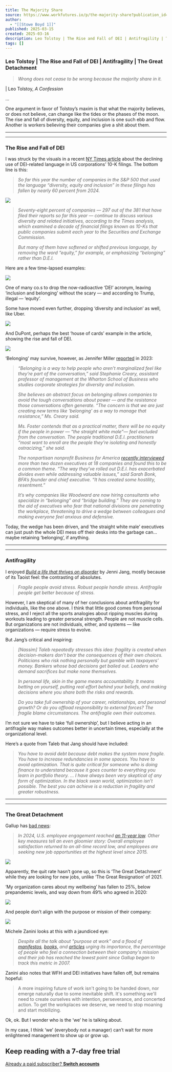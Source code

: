 ```yaml
---
title: The Majority Share
source: https://www.workfutures.io/p/the-majority-share?publication_id=16&post_id=159123915&isFreemail=true&r=7ettm&triedRedirect=true
author:
  - "[[Stowe Boyd 1]]"
published: 2025-03-15
created: 2025-03-16
description: Leo Tolstoy | The Rise and Fall of DEI | Antifragility | The Great Detachment
tags: []
---
```

### Leo Tolstoy | The Rise and Fall of DEI | Antifragility | The Great Detachment

> *Wrong does not cease to be wrong because the majority share in it.*

| Leo Tolstoy, *A Confession*

…

One argument in favor of Tolstoy’s maxim is that what the majority believes, or does not believe, can change like the tides or the phases of the moon. The rise and fall of diversity, equity, and inclusion is one such ebb and flow. Another is workers believing their companies give a shit about them.

---

---

### The Rise and Fall of DEI

I was struck by the visuals in a recent [NY Times article](https://archive.is/FL5Er) about the declining use of DEI-related language in US corporations’ 10-K filings. The bottom line is this:

> *So far this year the number of companies in the S&P 500 that used the language “diversity, equity and inclusion” in these filings has fallen by nearly 60 percent from 2024.*

![](https://substackcdn.com/image/fetch/w_1456,c_limit,f_auto,q_auto:good,fl_progressive:steep/https%3A%2F%2Fsubstack-post-media.s3.amazonaws.com%2Fpublic%2Fimages%2Fa584b036-2d69-408f-97c6-88c93fff2a5f_635x589.png)

> *Seventy-eight percent of companies — 297 out of the 381 that have filed their reports so far this year — continue to discuss various diversity and related initiatives, according to the Times analysis, which examined a decade of financial filings known as 10-Ks that public companies submit each year to the Securities and Exchange Commission.*
> 
> *But many of them have softened or shifted previous language, by removing the word “equity,” for example, or emphasizing “belonging” rather than D.E.I.*

Here are a few time-lapsed examples:

![](https://substackcdn.com/image/fetch/w_1456,c_limit,f_auto,q_auto:good,fl_progressive:steep/https%3A%2F%2Fsubstack-post-media.s3.amazonaws.com%2Fpublic%2Fimages%2F2456d048-2e91-446a-a0f0-346cb4f0e7e2_637x508.png)

One of many co.s to drop the now-radioactive ‘DEI’ acronym, leaving ‘inclusion and belonging’ without the scary — and according to Trump, illegal — ‘equity’.

Some have moved even further, dropping ‘diversity and inclusion’ as well, like Uber.

![](https://substackcdn.com/image/fetch/w_1456,c_limit,f_auto,q_auto:good,fl_progressive:steep/https%3A%2F%2Fsubstack-post-media.s3.amazonaws.com%2Fpublic%2Fimages%2Fe29eb85e-5253-44e2-a223-552907d199d8_644x686.png)

And DuPont, perhaps the best ‘house of cards’ example in the article, showing the rise and fall of DEI.

![](https://substackcdn.com/image/fetch/w_1456,c_limit,f_auto,q_auto:good,fl_progressive:steep/https%3A%2F%2Fsubstack-post-media.s3.amazonaws.com%2Fpublic%2Fimages%2Fbe1de306-2df9-4ce3-87ce-1bb668807ea8_634x675.png)

‘Belonging’ may survive, however, as Jennifer Miller [reported](https://archive.is/6HhXk) in 2023:

> *“Belonging is a way to help people who aren’t marginalized feel like they’re part of the conversation,” said Stephanie Creary, assistant professor of management at the Wharton School of Business who studies corporate strategies for diversity and inclusion.*
> 
> *She believes an abstract focus on belonging allows companies to avoid the tough conversations about power — and the resistance those conversations often generate. “The concern is that we are just creating new terms like ‘belonging’ as a way to manage that resistance,” Ms. Creary said.*
> 
> *Ms. Foster contends that as a practical matter, there will be no equity if the people in power — “the straight white male”— feel excluded from the conversation. The people traditional D.E.I. practitioners “most want to enroll are the people they’re isolating and honestly ostracizing,” she said.*
> 
> *The nonpartisan nonprofit Business for America [recently interviewed](https://assets.website-files.com/5d769d112b83857cd7eeff51/6256fb9f778082d069d6f1e4_BFA_Business_Bridging_Divides_Report.pdf) more than two dozen executives at 18 companies and found this to be a common theme. “The way they’ve rolled out D.E.I. has exacerbated divides even while addressing valuable issues,” said Sarah Bonk, BFA’s founder and chief executive. “It has created some hostility, resentment.”*
> 
> *It’s why companies like Woodward are now hiring consultants who specialize in “belonging” and “bridge building.” They are coming to the aid of executives who fear that national divisions are penetrating the workplace, threatening to drive a wedge between colleagues and making everyone feel anxious and defensive.*

Today, the wedge has been driven, and ‘the straight white male’ executives can just push the whole DEI mess off their desks into the garbage can… maybe retaining ‘belonging’, if anything.

---

---

### Antifragility

I enjoyed *[Build a life that thrives on disorder](https://thejangg.substack.com/p/build-a-life-that-thrives-on-disorder)* by Jenni Jang, mostly because of its Taoist feel: the contrasting of absolutes.

> *Fragile people avoid stress. Robust people handle stress. Antifragile people get better because of stress.*

However, I am skeptical of many of her conclusions about antifragility for individuals, like the one above. I think that little good comes from personal stress, and I reject all the sports analogies about ripping muscles during workouts leading to greater personal strength. People are not muscle cells. But organizations are not individuals, either, and systems — like organizations — require stress to evolve.

But Jang’s critical and inspiring:

> *\[Nassim\] Taleb repeatedly stresses this idea: fragility is created when decision-makers don’t bear the consequences of their own choices. Politicians who risk nothing personally but gamble with taxpayers’ money. Bankers whose bad decisions get bailed out. Leaders who demand sacrifices but make none themselves.*
> 
> *In personal life, skin in the game means accountability. It means betting on yourself, putting real effort behind your beliefs, and making decisions where you share both the risks and rewards.*
> 
> *Do you take full ownership of your career, relationships, and personal growth? Or do you offload responsibility to external forces? The fragile blame circumstances. The antifragile own their outcomes.*

I’m not sure we have to take ‘full ownership’, but I believe acting in an antifragile way makes outcomes better in uncertain times, especially at the organizational level.

Here’s a quote from Taleb that Jang should have included:

> *You have to avoid debt because debt makes the system more fragile. You have to increase redundancies in some spaces. You have to avoid optimization. That is quite critical for someone who is doing finance to understand because it goes counter to everything you learn in portfolio theory. … I have always been very skeptical of any form of optimization. In the black swan world, optimization isn’t possible. The best you can achieve is a reduction in fragility and greater robustness.*

---

---

### The Great Detachment

Gallup has [bad news](https://www.gallup.com/workplace/654329/workplace-challenges-2025.aspx):

> *In 2024, U.S. employee engagement reached [an 11-year low](https://www.gallup.com/workplace/643286/engagement-hits-11-year-low.aspx). Other key measures tell an even gloomier story: Overall employee satisfaction returned to an all-time record low, and employees are seeking new job opportunities at the highest level since 2015.*

![](https://substackcdn.com/image/fetch/w_1456,c_limit,f_auto,q_auto:good,fl_progressive:steep/https%3A%2F%2Fsubstack-post-media.s3.amazonaws.com%2Fpublic%2Fimages%2F20622d1b-150a-495e-ad94-17ea950a7a45_720x568.png)

Apparently, the quit rate hasn’t gone up, so this is ‘The Great Detachment’ while they are looking for new jobs, unlike ‘The Great Resignation’ of 2021.

‘My organization cares about my wellbeing’ has fallen to 25%, below prepandemic levels, and way down from 49% who agreed in 2020:

![](https://substackcdn.com/image/fetch/w_1456,c_limit,f_auto,q_auto:good,fl_progressive:steep/https%3A%2F%2Fsubstack-post-media.s3.amazonaws.com%2Fpublic%2Fimages%2Fb6e543b4-8a4e-4be8-aaa6-9d1c1c454af0_1382x1000.png)

And people don’t align with the purpose or mission of their company:

![](https://substackcdn.com/image/fetch/w_1456,c_limit,f_auto,q_auto:good,fl_progressive:steep/https%3A%2F%2Fsubstack-post-media.s3.amazonaws.com%2Fpublic%2Fimages%2Fbb06a667-099b-434b-b4d4-824d70077bf8_1382x1000.png)

Michele Zanini looks at this with a jaundiced eye:

> *Despite all the talk about "purpose at work" and a flood of [manifestos](https://www.businessroundtable.org/business-roundtable-redefines-the-purpose-of-a-corporation-to-promote-an-economy-that-serves-all-americans?ref=michelezanini.com), [books,](https://www.hbs.edu/faculty/Pages/item.aspx?num=61597&ref=michelezanini.com) and [articles](https://hbr.org/2022/03/what-is-the-purpose-of-your-purpose?ref=michelezanini.com) urging its importance, the percentage of people who feel a connection between their company's mission and their job has reached the lowest point since Gallup began to track this metric in 2007.*

Zanini also notes that WFH and DEI initiatives have fallen off, but remains hopeful:

> A more inspiring future of work isn't going to be handed down, nor emerge naturally due to some inevitable shift. It's something we'll need to create ourselves with intention, perseverance, and concerted action. To get the workplaces we deserve, we need to stop moaning and start mobilizing.

Ok, ok. But I wonder who is the ‘we’ he is talking about.

In my case, I think ‘we’ (everybody not a manager) can’t wait for more enlightened management to show up or grow up.

## Keep reading with a 7-day free trial

[Already a paid subscriber? **Switch accounts**](https://substack.com/sign-in?redirect=%2Fp%2Fthe-majority-share%3Fpublication_id%3D16%26post_id%3D159123915%26isFreemail%3Dtrue%26r%3D7ettm%26triedRedirect%3Dtrue&for_pub=workfutures&change_user=true)